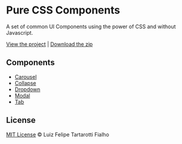 Pure CSS Components
=========

A set of common UI Components using the power of CSS and without Javascript.

[View the project](http://www.felipefialho.com/css-components) | 
[Download the zip](http://www.felipefialho.com/css-components/build/css-components.zip)

## Components

* [Carousel](http://www.felipefialho.com/css-components/#component-carousel "Carousel")
* [Collapse](http://www.felipefialho.com/css-components/#component-collapse "Collapse")
* [Dropdown](http://www.felipefialho.com/css-components/#component-dropdown "Dropdown")
* [Modal](http://www.felipefialho.com/css-components/#component-modal "Modal")
* [Tab](http://www.felipefialho.com/css-components/#component-tab "Tab")

## License
 
[MIT License](http://felipefialho.mit-license.org/) © Luiz Felipe Tartarotti Fialho
